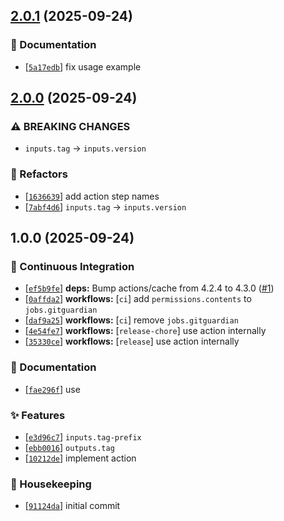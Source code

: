## [2.0.1](https://github.com/flex-development/gh-release-url-action/compare/2.0.0...2.0.1) (2025-09-24)

### :pencil: Documentation

- [[`5a17edb`](https://github.com/flex-development/gh-release-url-action/commit/5a17edbe3c384b08b09a9890a37e037d0682d4c1)] fix usage example

## [2.0.0](https://github.com/flex-development/gh-release-url-action/compare/1.0.0...2.0.0) (2025-09-24)

### ⚠ BREAKING CHANGES

- `inputs.tag` -> `inputs.version`

### :mechanical_arm: Refactors

- [[`1636639`](https://github.com/flex-development/gh-release-url-action/commit/163663916389372539e474a105186940b40f3f13)] add action step names
- [[`7abf4d6`](https://github.com/flex-development/gh-release-url-action/commit/7abf4d6f8703fb13294fbe41515b7b6b395ecc41)] `inputs.tag` -> `inputs.version`

## 1.0.0 (2025-09-24)

### :robot: Continuous Integration

- [[`ef5b9fe`](https://github.com/flex-development/gh-release-url-action/commit/ef5b9fe0e97ce478ba2c2cb952a65fd3de350499)] **deps:** Bump actions/cache from 4.2.4 to 4.3.0 ([#1](https://github.com/flex-development/gh-release-url-action/issues/1))
- [[`0affda2`](https://github.com/flex-development/gh-release-url-action/commit/0affda2949b906fa5e8af674a2b349f025119a26)] **workflows:** [`ci`] add `permissions.contents` to `jobs.gitguardian`
- [[`daf9a25`](https://github.com/flex-development/gh-release-url-action/commit/daf9a25c8713bde1469c9e20a190866c34b037b9)] **workflows:** [`ci`] remove `jobs.gitguardian`
- [[`4e54fe7`](https://github.com/flex-development/gh-release-url-action/commit/4e54fe7bd163826e9dc1208d39d510e238746e9d)] **workflows:** [`release-chore`] use action internally
- [[`35330ce`](https://github.com/flex-development/gh-release-url-action/commit/35330ce4578c0a1b1230ec17e952d6b3300cefde)] **workflows:** [`release`] use action internally

### :pencil: Documentation

- [[`fae296f`](https://github.com/flex-development/gh-release-url-action/commit/fae296fac3ba27e0c560e4b223b0356b8cb93933)] use

### :sparkles: Features

- [[`e3d96c7`](https://github.com/flex-development/gh-release-url-action/commit/e3d96c74ce45604ea9c936ad3a8507769db3d079)] `inputs.tag-prefix`
- [[`ebb0016`](https://github.com/flex-development/gh-release-url-action/commit/ebb00160e3b72753e6812b74810c03f12a7fae1f)] `outputs.tag`
- [[`10212de`](https://github.com/flex-development/gh-release-url-action/commit/10212dee4dffa11c15a183f81ca3239b46cb958e)] implement action

### :house_with_garden: Housekeeping

- [[`91124da`](https://github.com/flex-development/gh-release-url-action/commit/91124da6aef41e8fc2048c37bfdfd517b4f3caec)] initial commit




